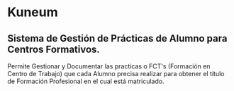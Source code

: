 Kuneum
====================

Sistema de Gestión de Prácticas de Alumno para Centros Formativos.
--------------------

Permite Gestionar y Documentar las practicas o FCT's (Formación en Centro de Trabajo) que cada Alumno precisa realizar para obtener el título de Formación Profesional en el cual está matriculado.
